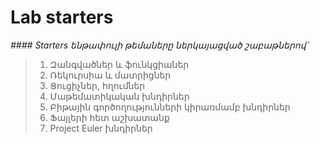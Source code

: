 # Lab starters
*#### Starters ենթափուլի թեմաները ներկայացված շաբաթներով՝*

> 1. Զանգվածներ և ֆունկցիաներ
> 2. Ռեկուրսիա և մատրիցներ
> 3. Ցուցիչներ, հղումներ
> 4. Մաթեմատիկական խնդիրներ
> 5. Բիթային գործողությունների կիրառմամբ խնդիրներ
> 6. Ֆայլերի հետ աշխատանք
> 7. Project Euler խնդիրներ

